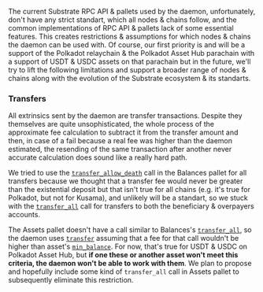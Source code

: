 The current Substrate RPC API & pallets used by the daemon, unfortunately, don't have any strict standart, which all nodes & chains follow, and the common implementations of RPC API & pallets lack of some essential features. This creates restrictions & assumptions for which nodes & chains the daemon can be used with. Of course, our first priority is and will be a support of the Polkadot relaychain & the Polkadot Asset Hub parachain with a support of USDT & USDC assets on that parachain but in the future, we'll try to lift the following limitations and support a broader range of nodes & chains along with the evolution of the Substrate ecosystem & its standarts.

### Transfers

All extrinsics sent by the daemon are transfer transactions. Despite they themselves are quite unsophisticated, the whole process of the approximate fee calculation to subtract it from the transfer amount and then, in case of a fail because a real fee was higher than the daemon estimated, the resending of the same transaction after another never accurate calculation does sound like a really hard path.

We tried to use the [`transfer_allow_death`] call in the Balances pallet for all transfers because we thought that a transfer fee would never be greater than the existential deposit but that isn't true for all chains (e.g. it's true for Polkadot, but not for Kusama), and unlikely will be a standart, so we stuck with the [`transfer_all`] call for transfers to both the beneficiary & overpayers accounts.

The Assets pallet doesn't have a call similar to Balances's [`transfer_all`], so the daemon uses [`transfer`] assuming that a fee for that call wouldn't be higher than asset's [`min_balance`]. For now, that's true for USDT & USDC on Polkadot Asset Hub, but **if one these or another asset won't meet this criteria, the daemon won't be able to work with them**. We plan to propose and hopefully include some kind of `transfer_all` call in Assets pallet to subsequently eliminate this restriction.

[`transfer_all`]: https://docs.rs/pallet-balances/30.0.0/pallet_balances/pallet/struct.Pallet.html#method.transfer_all
[`transfer_allow_death`]: https://docs.rs/pallet-balances/30.0.0/pallet_balances/pallet/struct.Pallet.html#method.transfer_allow_death
[`transfer`]: https://docs.rs/pallet-assets/31.0.0/pallet_assets/pallet/struct.Pallet.html#method.transfer
[`min_balance`]: https://docs.rs/pallet-assets/31.0.0/src/pallet_assets/types.rs.html#66
